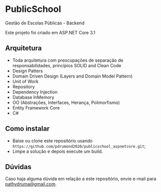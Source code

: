 # PublicSchool

Gestão de Escolas Públicas - Backend

Este projeto foi criado em ASP.NET Core 3.1

## Arquitetura

- Toda arquitetura com preocupações de separação de responsabilidades, princípios SOLID and Clean Code
- Design Patters
- Domain Driven Design (Layers and Domain Model Pattern)
- Unit of Work
- Repository
- Dependency Injection
- Database InMemory
- OO (Abstrações, Interfaces, Herança, Polimorfismo)
- Entity Framework Core
- C#

## Como instalar

- Baixe ou clone este repositório usando `https://github.com/pdrumond2020/publicschool_aspnetcore.git`;
- Limpe a solução e depois execute um build. 

## Dúvidas
Caso haja alguma dúvida em relação a este repositório, envie e-mail para pathydruma@gmail.com.
